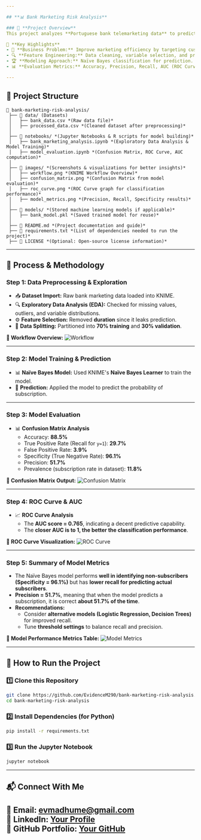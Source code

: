 ```yaml
---

## **📊 Bank Marketing Risk Analysis**

### 🚀 **Project Overview**
This project analyzes **Portuguese bank telemarketing data** to predict whether customers will subscribe to a term deposit. The dataset contains customer demographics, campaign details, and previous interactions. Using a **Naïve Bayes model**, we aim to classify potential subscribers based on key predictors.  

📌 **Key Highlights**
- 🏦 **Business Problem:** Improve marketing efficiency by targeting customers likely to subscribe.  
- 🔍 **Feature Engineering:** Data cleaning, variable selection, and preprocessing.  
- 🏆 **Modeling Approach:** Naïve Bayes classification for prediction.  
- 📊 **Evaluation Metrics:** Accuracy, Precision, Recall, AUC (ROC Curve).  

---
```


## **📂 Project Structure**
```
📂 bank-marketing-risk-analysis/
 ├── 📂 data/ (Datasets)
 │   ├── bank_data.csv *(Raw data file)*
 │   ├── processed_data.csv *(Cleaned dataset after preprocessing)*
 │  
 ├── 📂 notebooks/ *(Jupyter Notebooks & R scripts for model building)*
 │   ├── bank_marketing_analysis.ipynb *(Exploratory Data Analysis & Model Training)*
 │   ├── model_evaluation.ipynb *(Confusion Matrix, ROC Curve, AUC computation)*
 │  
 ├── 📂 images/ *(Screenshots & visualizations for better insights)*
 │   ├── workflow.png *(KNIME Workflow Overview)*
 │   ├── confusion_matrix.png *(Confusion Matrix from model evaluation)*
 │   ├── roc_curve.png *(ROC Curve graph for classification performance)*
 │   ├── model_metrics.png *(Precision, Recall, Specificity results)*
 │  
 ├── 📂 models/ *(Stored machine learning models if applicable)*
 │   ├── bank_model.pkl *(Saved trained model for reuse)*
 │  
 ├── 📜 README.md *(Project documentation and guide)*
 ├── 📜 requirements.txt *(List of dependencies needed to run the project)*
 ├── 📜 LICENSE *(Optional: Open-source license information)*
```

---

## **📌 Process & Methodology**
### **Step 1: Data Preprocessing & Exploration**
- 📥 **Dataset Import:** Raw bank marketing data loaded into KNIME.
- 🔍 **Exploratory Data Analysis (EDA):** Checked for missing values, outliers, and variable distributions.
- ⚙️ **Feature Selection:** Removed **duration** since it leaks prediction.
- 🔄 **Data Splitting:** Partitioned into **70% training** and **30% validation**.

**📌 Workflow Overview:**
![Workflow](images/workflow.png)

---

### **Step 2: Model Training & Prediction**
- 📊 **Naïve Bayes Model:** Used KNIME's **Naïve Bayes Learner** to train the model.
- 🔢 **Prediction:** Applied the model to predict the probability of subscription.

---

### **Step 3: Model Evaluation**
- 📊 **Confusion Matrix Analysis**
  - Accuracy: **88.5%**
  - True Positive Rate (Recall for `y=1`): **29.7%**
  - False Positive Rate: **3.9%**
  - Specificity (True Negative Rate): **96.1%**
  - Precision: **51.7%**
  - Prevalence (subscription rate in dataset): **11.8%**

**📌 Confusion Matrix Output:**
![Confusion Matrix](images/confusion_matrix.png)

---

### **Step 4: ROC Curve & AUC**
- 📈 **ROC Curve Analysis**  
  - The **AUC score = 0.765**, indicating a decent predictive capability.  
  - The **closer AUC is to 1, the better the classification performance**.

**📌 ROC Curve Visualization:**
![ROC Curve](images/roc_curve.png)

---

### **Step 5: Summary of Model Metrics**
- The Naïve Bayes model performs **well in identifying non-subscribers (Specificity = 96.1%)** but has **lower recall for predicting actual subscribers**.
- **Precision = 51.7%**, meaning that when the model predicts a subscription, it is correct **about 51.7% of the time**.
- **Recommendations:**
  - Consider **alternative models (Logistic Regression, Decision Trees)** for improved recall.
  - Tune **threshold settings** to balance recall and precision.

**📌 Model Performance Metrics Table:**
![Model Metrics](images/model_metrics.png)

---

## **🔧 How to Run the Project**
### **1️⃣ Clone this Repository**
```sh
git clone https://github.com/EvidenceM290/bank-marketing-risk-analysis.git
cd bank-marketing-risk-analysis
```

### **2️⃣ Install Dependencies (for Python)**
```sh
pip install -r requirements.txt
```

### **3️⃣ Run the Jupyter Notebook**
```sh
jupyter notebook
```

---

## **📬 Connect With Me**
📧 **Email:** evmadhume@gmail.com  
🔗 **LinkedIn:** [Your Profile](http://www.linkedin.com/in/evidence-madhume-874540204)  
📂 **GitHub Portfolio:** [Your GitHub](https://github.com/EvidenceM290/EvidenceM290/)  
---
